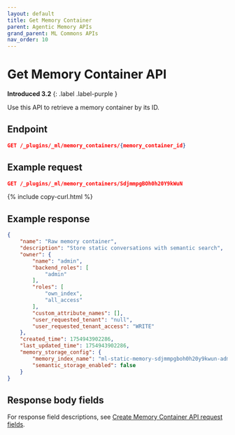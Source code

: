 ```yaml
---
layout: default
title: Get Memory Container
parent: Agentic Memory APIs
grand_parent: ML Commons APIs
nav_order: 10
---
```


# Get Memory Container API
**Introduced 3.2**
{: .label .label-purple }

Use this API to retrieve a memory container by its ID.

## Endpoint

```json
GET /_plugins/_ml/memory_containers/{memory_container_id}
```

## Example request

```json
GET /_plugins/_ml/memory_containers/SdjmmpgBOh0h20Y9kWuN
```
{% include copy-curl.html %}

## Example response

```json
{
    "name": "Raw memory container",
    "description": "Store static conversations with semantic search",
    "owner": {
        "name": "admin",
        "backend_roles": [
            "admin"
        ],
        "roles": [
            "own_index",
            "all_access"
        ],
        "custom_attribute_names": [],
        "user_requested_tenant": "null",
        "user_requested_tenant_access": "WRITE"
    },
    "created_time": 1754943902286,
    "last_updated_time": 1754943902286,
    "memory_storage_config": {
        "memory_index_name": "ml-static-memory-sdjmmpgboh0h20y9kwun-admin",
        "semantic_storage_enabled": false
    }
}
```

## Response body fields

For response field descriptions, see [Create Memory Container API request fields]({{site.url}}{{site.baseurl}}/ml-commons-plugin/api/agentic-memory-apis/create-memory-container#request-body-fields).